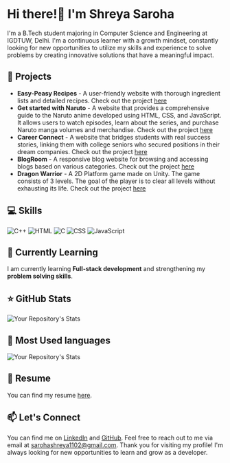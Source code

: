 # Hi there!👋 I'm Shreya Saroha
I'm a B.Tech student majoring in Computer Science and Engineering at IGDTUW, Delhi. I'm a continuous learner with a growth mindset, constantly looking for new opportunities to utilize my skills and experience to solve problems by creating innovative solutions that have a meaningful impact.
## 🚀 Projects
* **Easy-Peasy Recipes** - A user-friendly website with thorough ingredient lists and detailed recipes. Check out the project [here](https://shreyaa26.github.io/Easy-Peasy-Recipes/)
* **Get started with Naruto** - A website that provides a comprehensive guide to the Naruto anime developed using HTML, CSS, and JavaScript. It allows users to watch episodes, learn about the series, and purchase Naruto manga volumes and merchandise. Check out the project [here](https://github.com/shreyaa26/Get-started-with-Naruto)
*  **Career Connect** - A website that bridges students with real success stories, linking them with college seniors who secured positions in their dream companies. Check out the project [here](https://github.com/shreyaa26/Career-Connect)
* **BlogRoom** - A responsive blog website for browsing and accessing blogs based on various categories. Check out the project [here](https://github.com/shreyaa26/BlogRoom)
* **Dragon Warrior** - A 2D Platform game made on Unity. The game consists of 3 levels. The goal of the player is to clear all levels without exhausting its life. Check out the project [here](https://github.com/shreyaa26/Dragon-Warrior)

## 💻 Skills
![C++](https://img.icons8.com/color/48/000000/c-plus-plus-logo.png) ![HTML](https://img.icons8.com/color/48/000000/html-5.png) ![C](https://img.icons8.com/color/48/000000/c-programming.png) ![CSS](https://img.icons8.com/color/48/000000/css3.png) ![JavaScript](https://img.icons8.com/color/48/000000/javascript.png)

## 🌱 Currently Learning
I am currently learning **Full-stack development** and strengthening my **problem solving skills**.

## ⭐ GitHub Stats

![Your Repository's Stats](https://github-readme-stats.vercel.app/api?username=shreyaa26&show_icons=true)

## 🥇 Most Used languages
![Your Repository's Stats](https://github-readme-stats.vercel.app/api/top-langs/?username=shreyaa26&theme=blue-green)

## 📄 Resume
You can find my resume [here](https://drive.google.com/file/d/1R_z24b5LsiJwShu1BFMjz_DHFQXA2OUf/view?usp=sharing).
## 📫 Let's Connect
You can find me on [LinkedIn](https://www.linkedin.com/in/shreya-saroha-a9222922a/) and [GitHub](https://github.com/shreyaa26). Feel free to reach out to me via email at sarohashreya1102@gmail.com. Thank you for visiting my profile! I'm always looking for new opportunities to learn and grow as a developer.


